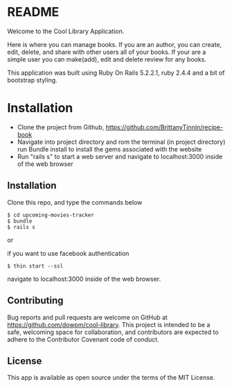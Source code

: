 # README

Welcome to the Cool Library Application.

Here is where you can manage books. If you are an author, you can create, edit, delete, and share with other users all of your books. If your are a simple user you can make(add), edit and delete review for any books.

This application was built using Ruby On Rails  5.2.2.1, ruby 2.4.4 and a bit of bootstrap styling.

# Installation

  * Clone the project from Github, https://github.com/BrittanyTinnin/recipe-book
  * Navigate into project directory and rom the terminal (in project directory) run Bundle install to install the gems associated with the website
  * Run "rails s" to start a web server and navigate to localhost:3000 inside of the web browser
## Installation

Clone this repo, and type the commands below

    $ cd upcoming-movies-tracker
    $ bundle
    $ rails s 
or

if you want to use facebook authentication

    $ thin start --ssl

navigate to localhost:3000 inside of the web browser.

    
## Contributing

Bug reports and pull requests are welcome on GitHub at https://github.com/dowpm/cool-library. This project is intended to be a safe, welcoming space for collaboration, and contributors are expected to adhere to the Contributor Covenant code of conduct.

## License

This app is available as open source under the terms of the MIT License.
